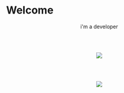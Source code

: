<h1 align-center> Welcome</h1>

<p align=center>
  i'm a developer
  </p>
  <br>
  <br>

<p align="center">
<img align="center" src="https://github-readme-stats.vercel.app/api?username=LucasError404&theme=ayu-mirage&show_icons=true" />
  </p>
<br>
<br>
<p align="center">
  <a href="https://skillicons.dev">
    <img src="https://skillicons.dev/icons?i=git,ansible,arduino,bash,docker,bootstrap,express,github,gitlab,html,css,js,nodejs,idea,java,laravel,linux,mysql,nginx,php,postgres,postman,py,raspberrypi,react,tailwind,ts,vscode,visualstudio,bsd&theme=light" />
  </a>
</p>
